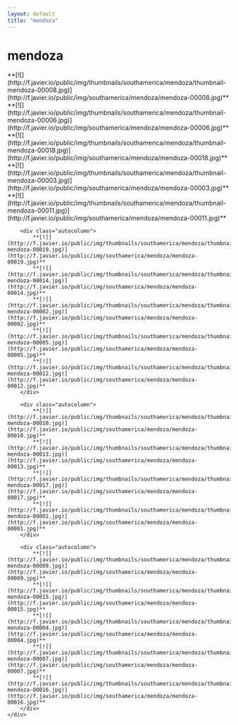```yaml
---
layout: default
title: "mendoza"
---
```


<h1 class="page" style="padding-left:0%;">mendoza</h1>
<div class="page">
    <div class="autowide">
        <div class="autocolumn">
            **[![](http://f.javier.io/public/img/thumbnails/southamerica/mendoza/thumbnail-mendoza-00008.jpg)](http://f.javier.io/public/img/southamerica/mendoza/mendoza-00008.jpg)**
            **[![](http://f.javier.io/public/img/thumbnails/southamerica/mendoza/thumbnail-mendoza-00006.jpg)](http://f.javier.io/public/img/southamerica/mendoza/mendoza-00006.jpg)**
            **[![](http://f.javier.io/public/img/thumbnails/southamerica/mendoza/thumbnail-mendoza-00018.jpg)](http://f.javier.io/public/img/southamerica/mendoza/mendoza-00018.jpg)**
            **[![](http://f.javier.io/public/img/thumbnails/southamerica/mendoza/thumbnail-mendoza-00003.jpg)](http://f.javier.io/public/img/southamerica/mendoza/mendoza-00003.jpg)**
            **[![](http://f.javier.io/public/img/thumbnails/southamerica/mendoza/thumbnail-mendoza-00011.jpg)](http://f.javier.io/public/img/southamerica/mendoza/mendoza-00011.jpg)**
        </div>

        <div class="autocolumn">
            **[![](http://f.javier.io/public/img/thumbnails/southamerica/mendoza/thumbnail-mendoza-00019.jpg)](http://f.javier.io/public/img/southamerica/mendoza/mendoza-00019.jpg)**
            **[![](http://f.javier.io/public/img/thumbnails/southamerica/mendoza/thumbnail-mendoza-00014.jpg)](http://f.javier.io/public/img/southamerica/mendoza/mendoza-00014.jpg)**
            **[![](http://f.javier.io/public/img/thumbnails/southamerica/mendoza/thumbnail-mendoza-00002.jpg)](http://f.javier.io/public/img/southamerica/mendoza/mendoza-00002.jpg)**
            **[![](http://f.javier.io/public/img/thumbnails/southamerica/mendoza/thumbnail-mendoza-00005.jpg)](http://f.javier.io/public/img/southamerica/mendoza/mendoza-00005.jpg)**
            **[![](http://f.javier.io/public/img/thumbnails/southamerica/mendoza/thumbnail-mendoza-00012.jpg)](http://f.javier.io/public/img/southamerica/mendoza/mendoza-00012.jpg)**
        </div>

        <div class="autocolumn">
            **[![](http://f.javier.io/public/img/thumbnails/southamerica/mendoza/thumbnail-mendoza-00010.jpg)](http://f.javier.io/public/img/southamerica/mendoza/mendoza-00010.jpg)**
            **[![](http://f.javier.io/public/img/thumbnails/southamerica/mendoza/thumbnail-mendoza-00013.jpg)](http://f.javier.io/public/img/southamerica/mendoza/mendoza-00013.jpg)**
            **[![](http://f.javier.io/public/img/thumbnails/southamerica/mendoza/thumbnail-mendoza-00017.jpg)](http://f.javier.io/public/img/southamerica/mendoza/mendoza-00017.jpg)**
            **[![](http://f.javier.io/public/img/thumbnails/southamerica/mendoza/thumbnail-mendoza-00001.jpg)](http://f.javier.io/public/img/southamerica/mendoza/mendoza-00001.jpg)**
        </div>

        <div class="autocolumn">
            **[![](http://f.javier.io/public/img/thumbnails/southamerica/mendoza/thumbnail-mendoza-00009.jpg)](http://f.javier.io/public/img/southamerica/mendoza/mendoza-00009.jpg)**
            **[![](http://f.javier.io/public/img/thumbnails/southamerica/mendoza/thumbnail-mendoza-00015.jpg)](http://f.javier.io/public/img/southamerica/mendoza/mendoza-00015.jpg)**
            **[![](http://f.javier.io/public/img/thumbnails/southamerica/mendoza/thumbnail-mendoza-00004.jpg)](http://f.javier.io/public/img/southamerica/mendoza/mendoza-00004.jpg)**
            **[![](http://f.javier.io/public/img/thumbnails/southamerica/mendoza/thumbnail-mendoza-00007.jpg)](http://f.javier.io/public/img/southamerica/mendoza/mendoza-00007.jpg)**
            **[![](http://f.javier.io/public/img/thumbnails/southamerica/mendoza/thumbnail-mendoza-00016.jpg)](http://f.javier.io/public/img/southamerica/mendoza/mendoza-00016.jpg)**
        </div>
    </div>
</div>

